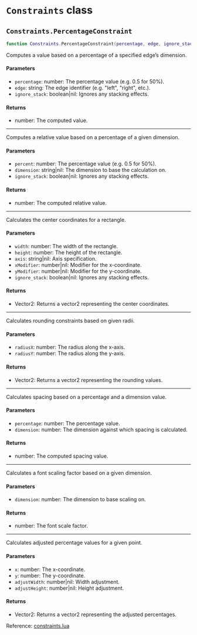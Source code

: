 # `Constraints` class



## `Constraints.PercentageConstraint`
```lua
function Constraints.PercentageConstraint(percentage, edge, ignore_stack) end
```
Computes a value based on a percentage of a specified edge’s dimension.

#### Parameters
- `percentage`: number: The percentage value (e.g. 0.5 for 50%).
- `edge`: string: The edge identifier (e.g. "left", "right", etc.).
- `ignore_stack`: boolean|nil: Ignores any stacking effects.
#### Returns
- number: The computed value.

-----
Computes a relative value based on a percentage of a given dimension.

#### Parameters
- `percent`: number: The percentage value (e.g. 0.5 for 50%).
- `dimension`: string|nil: The dimension to base the calculation on.
- `ignore_stack`: boolean|nil: Ignores any stacking effects.
#### Returns
- number: The computed relative value.

-----
Calculates the center coordinates for a rectangle.

#### Parameters
- `width`: number: The width of the rectangle.
- `height`: number: The height of the rectangle.
- `axis`: string|nil: Axis specification.
- `xModifier`: number|nil: Modifier for the x-coordinate.
- `yModifier`: number|nil: Modifier for the y-coordinate.
- `ignore_stack`: boolean|nil: Ignores any stacking effects.
#### Returns
- Vector2: Returns a vector2 representing the center coordinates.

-----
Calculates rounding constraints based on given radii.

#### Parameters
- `radiusX`: number: The radius along the x-axis.
- `radiusY`: number: The radius along the y-axis.
#### Returns
- Vector2: Returns a vector2 representing the rounding values.

-----
Calculates spacing based on a percentage and a dimension value.

#### Parameters
- `percentage`: number: The percentage value.
- `dimension`: number: The dimension against which spacing is calculated.
#### Returns
- number: The computed spacing value.

-----
Calculates a font scaling factor based on a given dimension.

#### Parameters
- `dimension`: number: The dimension to base scaling on.
#### Returns
- number: The font scale factor.

-----
Calculates adjusted percentage values for a given point.

#### Parameters
- `x`: number: The x-coordinate.
- `y`: number: The y-coordinate.
- `adjustWidth`: number|nil: Width adjustment.
- `adjustHeight`: number|nil: Height adjustment.
#### Returns
- Vector2: Returns a vector2 representing the adjusted percentages.

Reference: [constraints.lua](https://github.com/flarialmc/scripting-wiki/tree/main/autocomplete/gui/constraints.lua)